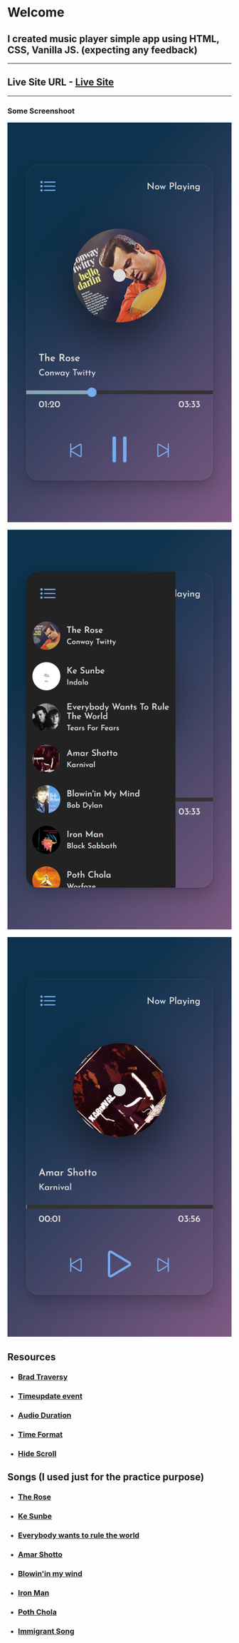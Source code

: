 # Welcome

## I created music player simple app using HTML, CSS, Vanilla JS. (expecting any feedback)

---

## Live Site URL - [Live Site](https://ed-music-player.netlify.app/)

---

### Some Screenshoot

![Preview](./images/preview.png)

![Preview](./images/preview2.png)

![Preview](./images/preview3.png)

## Resources

- ### [Brad Traversy](https://www.youtube.com/watch?v=QTHRWGn_sJw&t=881s)

- ### [Timeupdate event](https://developer.mozilla.org/en-US/docs/Web/API/HTMLMediaElement/timeupdate_event)

- ### [Audio Duration](https://stackoverflow.com/questions/11203773/how-can-i-get-the-html5-audios-duration-time)

- ### [Time Format](https://stackoverflow.com/questions/53488118/html5-get-audio-duration-in-0000-format)

- ### [Hide Scroll](https://dev.to/ashwamegh/how-to-hide-scrollbar-from-any-html-element-dae)

## Songs (I used just for the practice purpose)

- ### [The Rose](https://www.youtube.com/watch?v=cO59ITNCxzk)

- ### [Ke Sunbe](https://www.youtube.com/watch?v=Hrjp5lXmkEM)

- ### [Everybody wants to rule the world](https://www.youtube.com/watch?v=aGCdLKXNF3w)

- ### [Amar Shotto](https://www.youtube.com/watch?v=lJ3qZb6DY28)

- ### [Blowin'in my wind](https://www.youtube.com/watch?v=MMFj8uDubsE)

- ### [Iron Man](https://www.youtube.com/watch?v=5s7_WbiR79E)

- ### [Poth Chola](https://www.youtube.com/watch?v=6dFV5QQE0NM)

- ### [Immigrant Song](https://www.youtube.com/watch?v=P3Y8OWkiUts)
